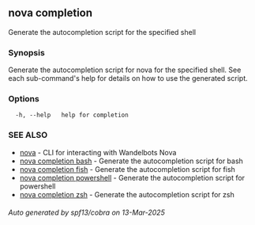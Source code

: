 ## nova completion

Generate the autocompletion script for the specified shell

### Synopsis

Generate the autocompletion script for nova for the specified shell.
See each sub-command's help for details on how to use the generated script.


### Options

```
  -h, --help   help for completion
```

### SEE ALSO

* [nova](nova.md)	 - CLI for interacting with Wandelbots Nova
* [nova completion bash](nova_completion_bash.md)	 - Generate the autocompletion script for bash
* [nova completion fish](nova_completion_fish.md)	 - Generate the autocompletion script for fish
* [nova completion powershell](nova_completion_powershell.md)	 - Generate the autocompletion script for powershell
* [nova completion zsh](nova_completion_zsh.md)	 - Generate the autocompletion script for zsh

###### Auto generated by spf13/cobra on 13-Mar-2025
